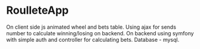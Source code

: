 # RoulleteApp

On client side js animated wheel and bets table. Using ajax for sends number to calculate winning/losing on backend.
On backend using symfony with simple auth and controller for calculating bets.
Database - mysql.
